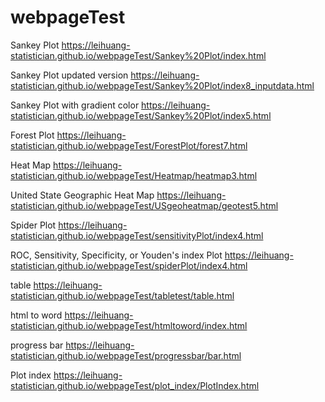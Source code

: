 # webpageTest

Sankey Plot
https://leihuang-statistician.github.io/webpageTest/Sankey%20Plot/index.html

Sankey Plot updated version
https://leihuang-statistician.github.io/webpageTest/Sankey%20Plot/index8_inputdata.html

Sankey Plot with gradient color
https://leihuang-statistician.github.io/webpageTest/Sankey%20Plot/index5.html


Forest Plot
https://leihuang-statistician.github.io/webpageTest/ForestPlot/forest7.html

Heat Map
https://leihuang-statistician.github.io/webpageTest/Heatmap/heatmap3.html

United State Geographic Heat Map
https://leihuang-statistician.github.io/webpageTest/USgeoheatmap/geotest5.html


Spider Plot
https://leihuang-statistician.github.io/webpageTest/sensitivityPlot/index4.html

ROC, Sensitivity, Specificity, or Youden's index Plot
https://leihuang-statistician.github.io/webpageTest/spiderPlot/index4.html

table
https://leihuang-statistician.github.io/webpageTest/tabletest/table.html

html to word
https://leihuang-statistician.github.io/webpageTest/htmltoword/index.html

progress bar
https://leihuang-statistician.github.io/webpageTest/progressbar/bar.html

Plot index 
https://leihuang-statistician.github.io/webpageTest/plot_index/PlotIndex.html



